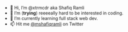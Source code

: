 - 👋 Hi, I’m @xtrmcdr aka Shafiq Ramli
- 👀 I’m (<strong>trying</strong>) reeeeally hard to be interested in coding.
- 🌱 I’m currently learning full stack web dev.
- 📫 Hit me <a href="https://twitter.com/mshafiqramli">@mshafiqramli</a> on Twitter

<!---
xtrmcdr/xtrmcdr is a ✨ special ✨ repository because its `README.md` (this file) appears on your GitHub profile.
You can click the Preview link to take a look at your changes.
--->
